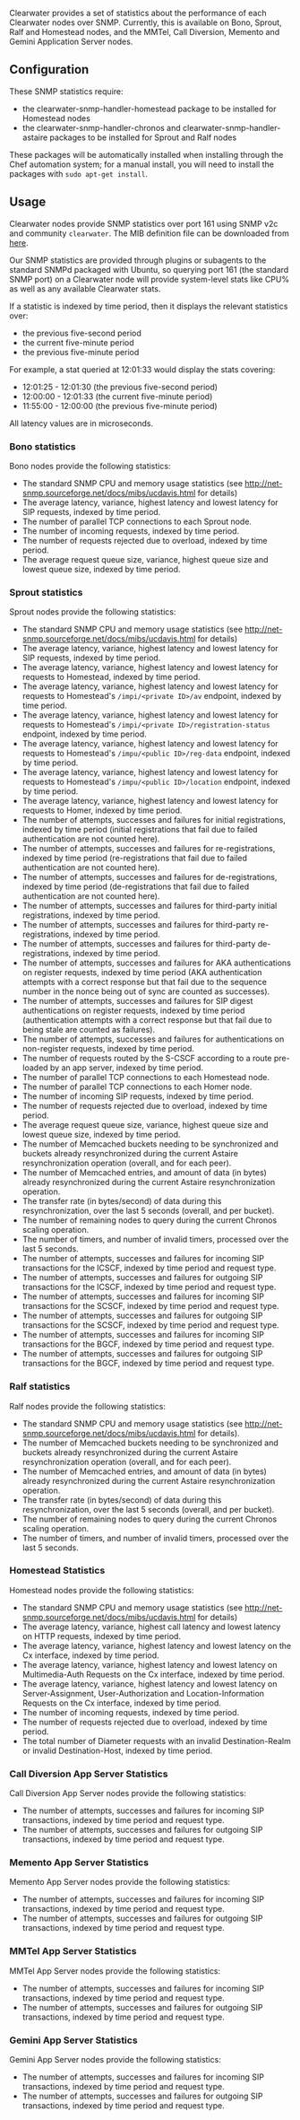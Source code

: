 Clearwater provides a set of statistics about the performance of each Clearwater nodes over SNMP. Currently, this is available on Bono, Sprout, Ralf and Homestead nodes, and the MMTel, Call Diversion, Memento and Gemini Application Server nodes.

## Configuration

These SNMP statistics require:

* the clearwater-snmp-handler-homestead package to be installed for Homestead nodes
* the clearwater-snmp-handler-chronos and clearwater-snmp-handler-astaire packages to be installed for Sprout and Ralf nodes
    
These packages will be automatically installed when installing through the Chef automation system; for a manual install, you will need to install the packages with `sudo apt-get install`.

## Usage

Clearwater nodes provide SNMP statistics over port 161 using SNMP v2c and community `clearwater`. The MIB definition file can be downloaded from [here](https://github.com/Metaswitch/clearwater-snmp-handlers/blob/master/PROJECT-CLEARWATER-MIB).

Our SNMP statistics are provided through plugins or subagents to the standard SNMPd packaged with Ubuntu, so querying port 161 (the standard SNMP port) on a Clearwater node will provide system-level stats like CPU% as well as any available Clearwater stats.

If a statistic is indexed by time period, then it displays the relevant statistics over:

* the previous five-second period
* the current five-minute period
* the previous five-minute period

For example, a stat queried at 12:01:33 would display the stats covering:

* 12:01:25 - 12:01:30 (the previous five-second period)
* 12:00:00 - 12:01:33 (the current five-minute period)
* 11:55:00 - 12:00:00 (the previous five-minute period)

All latency values are in microseconds.

### Bono statistics

Bono nodes provide the following statistics:

* The standard SNMP CPU and memory usage statistics (see http://net-snmp.sourceforge.net/docs/mibs/ucdavis.html for details)
* The average latency, variance, highest latency and lowest latency for SIP requests, indexed by time period.
* The number of parallel TCP connections to each Sprout node.
* The number of incoming requests, indexed by time period.
* The number of requests rejected due to overload, indexed by time period.
* The average request queue size, variance, highest queue size and lowest queue size, indexed by time period.

### Sprout statistics

Sprout nodes provide the following statistics:

* The standard SNMP CPU and memory usage statistics (see http://net-snmp.sourceforge.net/docs/mibs/ucdavis.html for details)
* The average latency, variance, highest latency and lowest latency for SIP requests, indexed by time period.
* The average latency, variance, highest latency and lowest latency for requests to Homestead, indexed by time period.
* The average latency, variance, highest latency and lowest latency for requests to Homestead's `/impi/<private ID>/av` endpoint, indexed by time period.
* The average latency, variance, highest latency and lowest latency for requests to Homestead's `/impi/<private ID>/registration-status` endpoint, indexed by time period.
* The average latency, variance, highest latency and lowest latency for requests to Homestead's `/impu/<public ID>/reg-data` endpoint, indexed by time period.
* The average latency, variance, highest latency and lowest latency for requests to Homestead's `/impu/<public ID>/location` endpoint, indexed by time period.
* The average latency, variance, highest latency and lowest latency for requests to Homer, indexed by time period.
* The number of attempts, successes and failures for initial registrations, indexed by time period (initial registrations that fail due to failed authentication are not counted here).
* The number of attempts, successes and failures for re-registrations, indexed by time period (re-registrations that fail due to failed authentication are not counted here).
* The number of attempts, successes and failures for de-registrations, indexed by time period (de-registrations that fail due to failed authentication are not counted here).
* The number of attempts, successes and failures for third-party initial registrations, indexed by time period.
* The number of attempts, successes and failures for third-party re-registrations, indexed by time period.
* The number of attempts, successes and failures for third-party de-registrations, indexed by time period.
* The number of attempts, successes and failures for AKA authentications on register requests, indexed by time period (AKA authentication attempts with a correct response but that fail due to the sequence number in the nonce being out of sync are counted as successes).
* The number of attempts, successes and failures for SIP digest authentications on register requests, indexed by time period (authentication attempts with a correct response but that fail due to being stale are counted as failures).
* The number of attempts, successes and failures for authentications on non-register requests, indexed by time period.
* The number of requests routed by the S-CSCF according to a route pre-loaded by an app server, indexed by time period.
* The number of parallel TCP connections to each Homestead node.
* The number of parallel TCP connections to each Homer node.
* The number of incoming SIP requests, indexed by time period.
* The number of requests rejected due to overload, indexed by time period.
* The average request queue size, variance, highest queue size and lowest queue size, indexed by time period.
* The number of Memcached buckets needing to be synchronized and buckets already resynchronized during the current Astaire resynchronization operation (overall, and for each peer).
* The number of Memcached entries, and amount of data (in bytes) already resynchronized during the current Astaire resynchronization operation.
* The transfer rate (in bytes/second) of data during this resynchronization, over the last 5 seconds (overall, and per bucket).
* The number of remaining nodes to query during the current Chronos scaling operation.
* The number of timers, and number of invalid timers, processed over the last 5 seconds.
* The number of attempts, successes and failures for incoming SIP transactions for the ICSCF, indexed by time period and request type.
* The number of attempts, successes and failures for outgoing SIP transactions for the ICSCF, indexed by time period and request type.
* The number of attempts, successes and failures for incoming SIP transactions for the SCSCF, indexed by time period and request type.
* The number of attempts, successes and failures for outgoing SIP transactions for the SCSCF, indexed by time period and request type.
* The number of attempts, successes and failures for incoming SIP transactions for the BGCF, indexed by time period and request type.
* The number of attempts, successes and failures for outgoing SIP transactions for the BGCF, indexed by time period and request type.

### Ralf statistics

Ralf nodes provide the following statistics:

* The standard SNMP CPU and memory usage statistics (see http://net-snmp.sourceforge.net/docs/mibs/ucdavis.html for details).
* The number of Memcached buckets needing to be synchronized and buckets already resynchronized during the current Astaire resynchronization operation (overall, and for each peer).
* The number of Memcached entries, and amount of data (in bytes) already resynchronized during the current Astaire resynchronization operation.
* The transfer rate (in bytes/second) of data during this resynchronization, over the last 5 seconds (overall, and per bucket).
* The number of remaining nodes to query during the current Chronos scaling operation.
* The number of timers, and number of invalid timers, processed over the last 5 seconds.

### Homestead Statistics

Homestead nodes provide the following statistics:

* The standard SNMP CPU and memory usage statistics (see http://net-snmp.sourceforge.net/docs/mibs/ucdavis.html for details)
* The average latency, variance, highest call latency and lowest latency on HTTP requests, indexed by time period.
* The average latency, variance, highest latency and lowest latency on the Cx interface, indexed by time period.
* The average latency, variance, highest latency and lowest latency on Multimedia-Auth Requests on the Cx interface, indexed by time period.
* The average latency, variance, highest latency and lowest latency on Server-Assignment, User-Authorization and Location-Information Requests on the Cx interface, indexed by time period.
* The number of incoming requests, indexed by time period.
* The number of requests rejected due to overload, indexed by time period.
* The total number of Diameter requests with an invalid Destination-Realm or invalid Destination-Host, indexed by time period.

### Call Diversion App Server Statistics

Call Diversion App Server nodes provide the following statistics:

* The number of attempts, successes and failures for incoming SIP transactions, indexed by time period and request type.
* The number of attempts, successes and failures for outgoing SIP transactions, indexed by time period and request type.

### Memento App Server Statistics

Memento App Server nodes provide the following statistics:

* The number of attempts, successes and failures for incoming SIP transactions, indexed by time period and request type.
* The number of attempts, successes and failures for outgoing SIP transactions, indexed by time period and request type.

### MMTel App Server Statistics

MMTel App Server nodes provide the following statistics:

* The number of attempts, successes and failures for incoming SIP transactions, indexed by time period and request type.
* The number of attempts, successes and failures for outgoing SIP transactions, indexed by time period and request type.

### Gemini App Server Statistics

Gemini App Server nodes provide the following statistics:

* The number of attempts, successes and failures for incoming SIP transactions, indexed by time period and request type.
* The number of attempts, successes and failures for outgoing SIP transactions, indexed by time period and request type.
